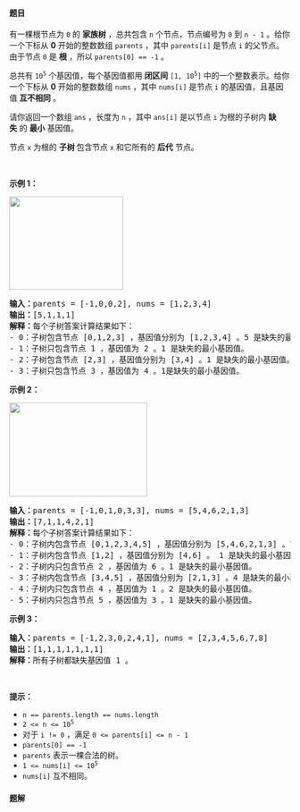 #### 题目
<p>有一棵根节点为 <code>0</code>&nbsp;的 <strong>家族树</strong>&nbsp;，总共包含 <code>n</code>&nbsp;个节点，节点编号为 <code>0</code>&nbsp;到 <code>n - 1</code>&nbsp;。给你一个下标从 <strong>0</strong>&nbsp;开始的整数数组 <code>parents</code>&nbsp;，其中&nbsp;<code>parents[i]</code>&nbsp;是节点 <code>i</code>&nbsp;的父节点。由于节点 <code>0</code>&nbsp;是 <strong>根</strong>&nbsp;，所以&nbsp;<code>parents[0] == -1</code>&nbsp;。</p>

<p>总共有&nbsp;<code>10<sup>5</sup></code>&nbsp;个基因值，每个基因值都用 <strong>闭区间</strong>&nbsp;<code>[1, 10<sup>5</sup>]</code>&nbsp;中的一个整数表示。给你一个下标从&nbsp;<strong>0</strong>&nbsp;开始的整数数组&nbsp;<code>nums</code>&nbsp;，其中&nbsp;<code>nums[i]</code>&nbsp;是节点 <code>i</code>&nbsp;的基因值，且基因值 <strong>互不相同</strong>&nbsp;。</p>

<p>请你返回一个数组<em>&nbsp;</em><code>ans</code>&nbsp;，长度为&nbsp;<code>n</code>&nbsp;，其中&nbsp;<code>ans[i]</code>&nbsp;是以节点&nbsp;<code>i</code>&nbsp;为根的子树内 <b>缺失</b>&nbsp;的&nbsp;<strong>最小</strong>&nbsp;基因值。</p>

<p>节点 <code>x</code>&nbsp;为根的 <strong>子树&nbsp;</strong>包含节点 <code>x</code>&nbsp;和它所有的 <strong>后代</strong>&nbsp;节点。</p>

<p>&nbsp;</p>

<p><strong>示例 1：</strong></p>

<p><img alt="" src="https://assets.leetcode.com/uploads/2021/08/23/case-1.png" style="width: 204px; height: 167px;"></p>

<pre><b>输入：</b>parents = [-1,0,0,2], nums = [1,2,3,4]
<b>输出：</b>[5,1,1,1]
<b>解释：</b>每个子树答案计算结果如下：
- 0：子树包含节点 [0,1,2,3] ，基因值分别为 [1,2,3,4] 。5 是缺失的最小基因值。
- 1：子树只包含节点 1 ，基因值为 2 。1 是缺失的最小基因值。
- 2：子树包含节点 [2,3] ，基因值分别为 [3,4] 。1 是缺失的最小基因值。
- 3：子树只包含节点 3 ，基因值为 4 。1是缺失的最小基因值。
</pre>

<p><strong>示例 2：</strong></p>

<p><img alt="" src="https://assets.leetcode.com/uploads/2021/08/23/case-2.png" style="width: 247px; height: 168px;"></p>

<pre><b>输入：</b>parents = [-1,0,1,0,3,3], nums = [5,4,6,2,1,3]
<b>输出：</b>[7,1,1,4,2,1]
<b>解释：</b>每个子树答案计算结果如下：
- 0：子树内包含节点 [0,1,2,3,4,5] ，基因值分别为 [5,4,6,2,1,3] 。7 是缺失的最小基因值。
- 1：子树内包含节点 [1,2] ，基因值分别为 [4,6] 。 1 是缺失的最小基因值。
- 2：子树内只包含节点 2 ，基因值为 6 。1 是缺失的最小基因值。
- 3：子树内包含节点 [3,4,5] ，基因值分别为 [2,1,3] 。4 是缺失的最小基因值。
- 4：子树内只包含节点 4 ，基因值为 1 。2 是缺失的最小基因值。
- 5：子树内只包含节点 5 ，基因值为 3 。1 是缺失的最小基因值。
</pre>

<p><strong>示例 3：</strong></p>

<pre><b>输入：</b>parents = [-1,2,3,0,2,4,1], nums = [2,3,4,5,6,7,8]
<b>输出：</b>[1,1,1,1,1,1,1]
<b>解释：</b>所有子树都缺失基因值 1 。
</pre>

<p>&nbsp;</p>

<p><strong>提示：</strong></p>

<ul>
	<li><code>n == parents.length == nums.length</code></li>
	<li><code>2 &lt;= n &lt;= 10<sup>5</sup></code></li>
	<li>对于&nbsp;<code>i != 0</code>&nbsp;，满足&nbsp;<code>0 &lt;= parents[i] &lt;= n - 1</code></li>
	<li><code>parents[0] == -1</code></li>
	<li><code>parents</code>&nbsp;表示一棵合法的树。</li>
	<li><code>1 &lt;= nums[i] &lt;= 10<sup>5</sup></code></li>
	<li><code>nums[i]</code>&nbsp;互不相同。</li>
</ul>


 #### 题解